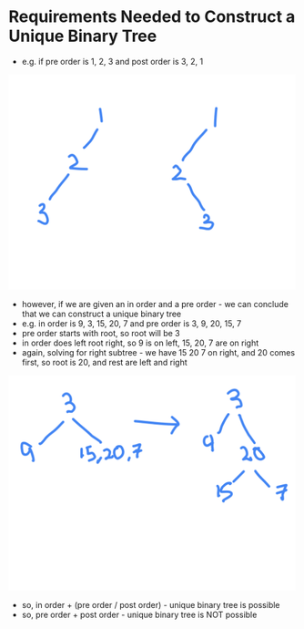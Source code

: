 # Requirements Needed to Construct a Unique Binary Tree

- e.g. if pre order is 1, 2, 3 and post order is 3, 2, 1 

![multiple possible](./multiple-possible.png)

- however, if we are given an in order and a pre order - we can conclude that we can construct a unique binary tree
- e.g. in order is 9, 3, 15, 20, 7 and pre order is 3, 9, 20, 15, 7
- pre order starts with root, so root will be 3
- in order does left root right, so 9 is on left, 15, 20, 7 are on right
- again, solving for right subtree - we have 15 20 7 on right, and 20 comes first, so root is 20, and rest are left and right

![construct tree](./construct-tree.png)

- so, in order + (pre order / post order) - unique binary tree is possible
- so, pre order + post order - unique binary tree is NOT possible
